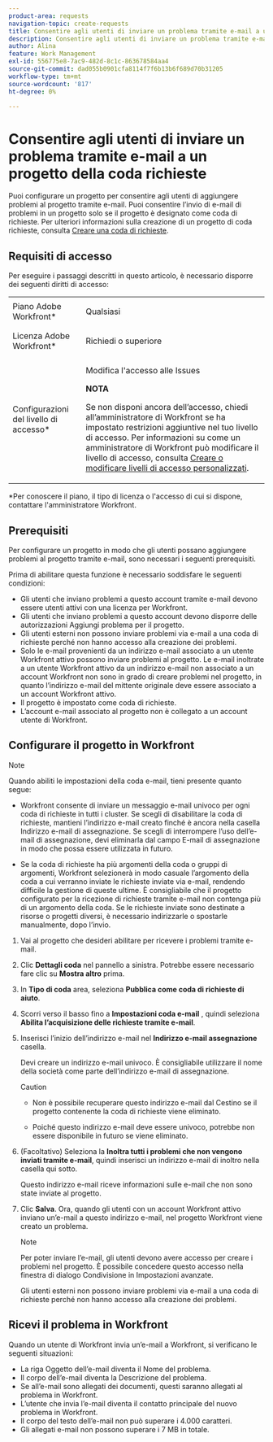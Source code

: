 ```yaml
---
product-area: requests
navigation-topic: create-requests
title: Consentire agli utenti di inviare un problema tramite e-mail a un progetto della coda richieste
description: Consentire agli utenti di inviare un problema tramite e-mail a un progetto della coda richieste
author: Alina
feature: Work Management
exl-id: 556775e8-7ac9-482d-8c1c-863678584aa4
source-git-commit: dad055b0901cfa8114f7f6b13b6f689d70b31205
workflow-type: tm+mt
source-wordcount: '817'
ht-degree: 0%

---
```


# Consentire agli utenti di inviare un problema tramite e-mail a un progetto della coda richieste

<!--
<p style="color: #ff1493;" data-mc-conditions="QuicksilverOrClassic.Draft mode">(NOTE:&nbsp;When updating POP account information here, also update information in these articles: Allowing users to reply to email notifications, Configuring Email Notifications, Understanding the Queue Details Tab in a Project )</p>
-->

Puoi configurare un progetto per consentire agli utenti di aggiungere problemi al progetto tramite e-mail. Puoi consentire l’invio di e-mail di problemi in un progetto solo se il progetto è designato come coda di richieste. Per ulteriori informazioni sulla creazione di un progetto di coda richieste, consulta [Creare una coda di richieste](../../../manage-work/requests/create-and-manage-request-queues/create-request-queue.md).

## Requisiti di accesso

Per eseguire i passaggi descritti in questo articolo, è necessario disporre dei seguenti diritti di accesso:

<table style="table-layout:auto"> 
 <col> 
 </col> 
 <col> 
 </col> 
 <tbody> 
  <tr> 
   <td role="rowheader">Piano Adobe Workfront*</td> 
   <td> <p>Qualsiasi</p> </td> 
  </tr> 
  <tr> 
   <td role="rowheader">Licenza Adobe Workfront*</td> 
   <td> <p>Richiedi o superiore</p> </td> 
  </tr> 
  <tr> 
   <td role="rowheader">Configurazioni del livello di accesso*</td> 
   <td> <p>Modifica l'accesso alle Issues</p> <p><b>NOTA</b>

Se non disponi ancora dell’accesso, chiedi all’amministratore di Workfront se ha impostato restrizioni aggiuntive nel tuo livello di accesso. Per informazioni su come un amministratore di Workfront può modificare il livello di accesso, consulta <a href="../../../administration-and-setup/add-users/configure-and-grant-access/create-modify-access-levels.md" class="MCXref xref">Creare o modificare livelli di accesso personalizzati</a>.</p> </td>
</tr> <!--
   <tr data-mc-conditions="QuicksilverOrClassic.Draft mode"> 
    <td role="rowheader">Object permissions</td> 
    <td> <p>To configure the request queue, you must have Manage permissions to the project.</p> <p>For information on requesting additional access, see <a href="../../../workfront-basics/grant-and-request-access-to-objects/request-access.md" class="MCXref xref">Request access to objects </a>.<br></p> </td> 
   </tr>
  --> 
 </tbody> 
</table>

&#42;Per conoscere il piano, il tipo di licenza o l&#39;accesso di cui si dispone, contattare l&#39;amministratore Workfront.

## Prerequisiti

Per configurare un progetto in modo che gli utenti possano aggiungere problemi al progetto tramite e-mail, sono necessari i seguenti prerequisiti.

Prima di abilitare questa funzione è necessario soddisfare le seguenti condizioni:

* Gli utenti che inviano problemi a questo account tramite e-mail devono essere utenti attivi con una licenza per Workfront.
* Gli utenti che inviano problemi a questo account devono disporre delle autorizzazioni Aggiungi problema per il progetto.
* Gli utenti esterni non possono inviare problemi via e-mail a una coda di richieste perché non hanno accesso alla creazione dei problemi.
* Solo le e-mail provenienti da un indirizzo e-mail associato a un utente Workfront attivo possono inviare problemi al progetto. Le e-mail inoltrate a un utente Workfront attivo da un indirizzo e-mail non associato a un account Workfront non sono in grado di creare problemi nel progetto, in quanto l’indirizzo e-mail del mittente originale deve essere associato a un account Workfront attivo.
* Il progetto è impostato come coda di richieste.
* L’account e-mail associato al progetto non è collegato a un account utente di Workfront.

## Configurare il progetto in Workfront

>[!NOTE]
>
>Quando abiliti le impostazioni della coda e-mail, tieni presente quanto segue:
>
>* Workfront consente di inviare un messaggio e-mail univoco per ogni coda di richieste in tutti i cluster. Se scegli di disabilitare la coda di richieste, mantieni l’indirizzo e-mail creato finché è ancora nella casella Indirizzo e-mail di assegnazione. Se scegli di interrompere l’uso dell’e-mail di assegnazione, devi eliminarla dal campo E-mail di assegnazione in modo che possa essere utilizzata in futuro.
>
>* Se la coda di richieste ha più argomenti della coda o gruppi di argomenti, Workfront selezionerà in modo casuale l’argomento della coda a cui verranno inviate le richieste inviate via e-mail, rendendo difficile la gestione di queste ultime.
>È consigliabile che il progetto configurato per la ricezione di richieste tramite e-mail non contenga più di un argomento della coda. Se le richieste inviate sono destinate a risorse o progetti diversi, è necessario indirizzarle o spostarle manualmente, dopo l’invio.

1. Vai al progetto che desideri abilitare per ricevere i problemi tramite e-mail.
1. Clic **Dettagli coda** nel pannello a sinistra. Potrebbe essere necessario fare clic su **Mostra altro** prima.
1. In **Tipo di coda** area, seleziona **Pubblica come coda di richieste di aiuto**.

1. Scorri verso il basso fino a **Impostazioni coda e-mail** , quindi seleziona **Abilita l’acquisizione delle richieste tramite e-mail**.

1. Inserisci l’inizio dell’indirizzo e-mail nel **Indirizzo e-mail assegnazione** casella.

   Devi creare un indirizzo e-mail univoco. È consigliabile utilizzare il nome della società come parte dell’indirizzo e-mail di assegnazione.

   >[!CAUTION]
   >
   >* Non è possibile recuperare questo indirizzo e-mail dal Cestino se il progetto contenente la coda di richieste viene eliminato.
   >
   >* Poiché questo indirizzo e-mail deve essere univoco, potrebbe non essere disponibile in futuro se viene eliminato.
   <!--
   >This was the case previously, but it's not working this way anymore, since August 2022: * Emails forwarded to this email address are not added as issues to the project in&nbsp;Workfront. Only emails created from this email address are added as issues.
   -->

1. (Facoltativo) Seleziona la **Inoltra tutti i problemi che non vengono inviati tramite e-mail**, quindi inserisci un indirizzo e-mail di inoltro nella casella qui sotto.

   Questo indirizzo e-mail riceve informazioni sulle e-mail che non sono state inviate al progetto.

1. Clic **Salva**. Ora, quando gli utenti con un account Workfront attivo inviano un’e-mail a questo indirizzo e-mail, nel progetto Workfront viene creato un problema.

   >[!NOTE]
   >
   >Per poter inviare l’e-mail, gli utenti devono avere accesso per creare i problemi nel progetto. È possibile concedere questo accesso nella finestra di dialogo Condivisione in Impostazioni avanzate.
   >
   >Gli utenti esterni non possono inviare problemi via e-mail a una coda di richieste perché non hanno accesso alla creazione dei problemi.

## Ricevi il problema in Workfront

Quando un utente di Workfront invia un’e-mail a Workfront, si verificano le seguenti situazioni:

* La riga Oggetto dell’e-mail diventa il Nome del problema.
* Il corpo dell’e-mail diventa la Descrizione del problema.
* Se all’e-mail sono allegati dei documenti, questi saranno allegati al problema in Workfront.
* L’utente che invia l’e-mail diventa il contatto principale del nuovo problema in Workfront.
* Il corpo del testo dell’e-mail non può superare i 4.000 caratteri.
* Gli allegati e-mail non possono superare i 7 MB in totale.
